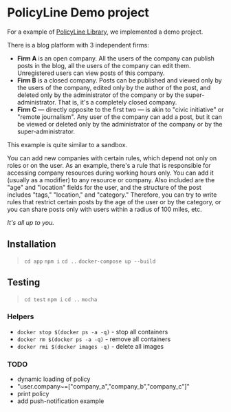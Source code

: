 # PolicyLine Demo project

For a example of [PolicyLine Library](https://github.com/YLuchaninov/PolicyLine), we implemented a demo project.

There is a blog platform with 3 independent firms:

* **Firm A** is an open company. All the users of the company can publish posts in the blog, all the users of the company can edit them. Unregistered users can view posts of this company.
* **Firm B** is a closed company. Posts can be published and viewed only by the users of the company, edited only by the author of the post, and deleted only by the administrator of the company or by the super-administrator. That is, it's a completely closed company.
* **Firm C** — directly opposite to the first two — is akin to "civic initiative" or "remote journalism". Any user of the company can add a post, but it can be viewed or deleted only by the administrator of the company or by the super-administrator.

This example is quite similar to a sandbox.

You can add new companies with certain rules, which depend not only on roles or on the user. As an example, there's a rule that is responsible for accessing company resources during working hours only. You can add it (usually as a modifier) to any resource or company. Also included are the "age" and "location" fields for the user, and the structure of the post includes "tags," "location," and "category." Therefore, you can try to write rules that restrict certain posts by the age of the user or by the category, or you can share posts only with users within a radius of 100 miles, etc.

*It's all up to you.*


## Installation

> `cd app`
> `npm i`
> `cd ..`
> `docker-compose up --build`

## Testing
> `cd test`
> `npm i`
> `cd ..`
> `mocha`

### Helpers

* `docker stop $(docker ps -a -q)` - stop all containers
* `docker rm $(docker ps -a -q)` - remove all containers
* `docker rmi $(docker images -q)` - delete all images

### TODO

* dynamic loading of policy
* "user.company~=[\"company_a\",\"company_b\",\"company_c\"]"
* print policy
* add push-notification example



